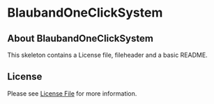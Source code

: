 # BlaubandOneClickSystem
## About BlaubandOneClickSystem
This skeleton contains a License file, fileheader and a basic README.

## License

Please see [License File](LICENSE) for more information.